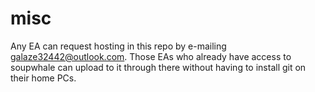 # misc

Any EA can request hosting in this repo by e-mailing galaze32442@outlook.com. Those EAs who already have access to soupwhale can upload to it through there without having to install git on their home PCs.

